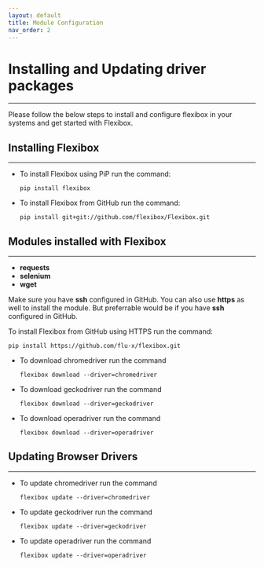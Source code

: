 ```yaml
---
layout: default
title: Module Configuration
nav_order: 2
---
```


# Installing and Updating driver packages
------------------------------------------------------------------------------------------
Please follow the below steps to install and configure flexibox in your systems and get started with Flexibox.

## Installing Flexibox
------------------------------------------------------------------------------------------
*   To install Flexibox using PiP run the command:

	   `pip install flexibox`

*   To install Flexibox from GitHub run the command:

	   `pip install git+git://github.com/flexibox/Flexibox.git`

## Modules installed with Flexibox
------------------------------------------------------------------------------------------
*   **requests**
*   **selenium**
*   **wget**

Make sure you have **ssh** configured in GitHub. You can also use **https** as well to install the module. But preferrable would be if you have **ssh** configured in GitHub.

To install Flexibox from GitHub using HTTPS run the command:

	pip install https://github.com/flu-x/flexibox.git

*   To download chromedriver run the command

	   ```flexibox download --driver=chromedriver```

*   To download geckodriver run the command

	   ```flexibox download --driver=geckodriver```

*   To download operadriver run the command

	   ```flexibox download --driver=operadriver```

## Updating Browser Drivers
------------------------------------------------------------------------------------------
*   To update chromedriver run the command

	   ```flexibox update --driver=chromedriver```

*   To update geckodriver run the command

	   ```flexibox update --driver=geckodriver```

*   To update operadriver run the command

	   ```flexibox update --driver=operadriver```
